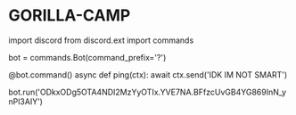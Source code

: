 # GORILLA-CAMP
import discord
from discord.ext import commands

bot = commands.Bot(command_prefix='?')

@bot.command()
async def ping(ctx):
    await ctx.send('IDK IM NOT SMART')

bot.run('ODkxODg5OTA4NDI2MzYyOTIx.YVE7NA.BFfzcUvGB4YG869InN_ynPl3AIY')
